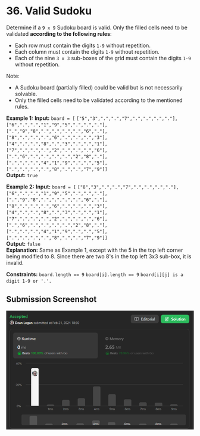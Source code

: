 # 36. Valid Sudoku

Determine if a `9 x 9` Sudoku board is valid. Only the filled cells need to be validated **according to the following rules**:
* Each row must contain the digits `1-9` without repetition.
* Each column must contain the digits `1-9` without repetition.
* Each of the nine `3 x 3` sub-boxes of the grid must contain the digits `1-9` without repetition.

Note:
* A Sudoku board (partially filled) could be valid but is not necessarily solvable.
* Only the filled cells need to be validated according to the mentioned rules.

**Example 1:**
    **Input:** `board = [`
        `["5","3",".",".","7",".",".",".","."],`
        `["6",".",".","1","9","5",".",".","."],`
        `[".","9","8",".",".",".",".","6","."],`
        `["8",".",".",".","6",".",".",".","3"],`
        `["4",".",".","8",".","3",".",".","1"],`
        `["7",".",".",".","2",".",".",".","6"],`
        `[".","6",".",".",".",".","2","8","."],`
        `[".",".",".","4","1","9",".",".","5"],`
        `[".",".",".",".","8",".",".","7","9"]]`  
    **Output:** `true`  

**Example 2:**
    **Input:** `board = [`
        `["8","3",".",".","7",".",".",".","."],`
        `["6",".",".","1","9","5",".",".","."],`
        `[".","9","8",".",".",".",".","6","."],`
        `["8",".",".",".","6",".",".",".","3"],`
        `["4",".",".","8",".","3",".",".","1"],`
        `["7",".",".",".","2",".",".",".","6"],`
        `[".","6",".",".",".",".","2","8","."],`
        `[".",".",".","4","1","9",".",".","5"],`
        `[".",".",".",".","8",".",".","7","9"]]`  
    **Output:** `false`  
    **Explanation:** Same as Example 1, except with the 5 in the top left corner being modified to 8. Since there are two 8's in the top left 3x3 sub-box, it is invalid.

**Constraints:**
    `board.length == 9`
    `board[i].length == 9`
    `board[i][j] is a digit 1-9 or '.'.`

## Submission Screenshot

![Image](./valid-sudoku.png)